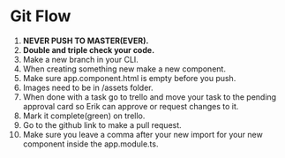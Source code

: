 # Git Flow

1. **NEVER PUSH TO MASTER(EVER).**
2. **Double and triple check your code.** 
3. Make a new branch in your CLI.
4. When creating something new make a new component.
5. Make sure app.component.html is empty before you push.
6. Images need to be in /assets folder.
7. When done with a task go to trello and move your task to the pending approval card so Erik can approve or request changes to it.
8. Mark it complete(green) on trello.
9. Go to the github link to make a pull request.
10. Make sure you leave a comma after your new import for your new component inside the app.module.ts.
